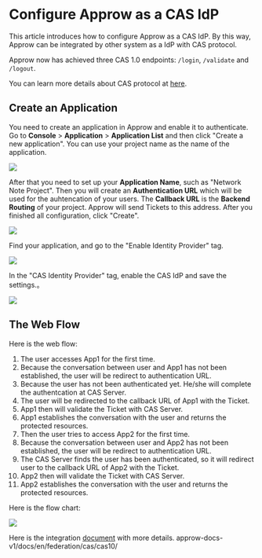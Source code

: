 # Configure Approw as a CAS IdP

<LastUpdated/>

This article introduces how to configure Approw as a CAS IdP. By this way, Approw can be integrated by other system as a IdP with CAS protocol.

Approw now has achieved three CAS 1.0 endpoints: `/login`, `/validate` and `/logout`.

You can learn more details about CAS protocol at [here](https://apereo.github.io/cas/6.3.x/protocol/CAS-Protocol-Specification.html).

## Create an Application

You need to create an application in Approw and enable it to authenticate. Go to **Console** > **Application** > **Application List** and then click "Create a new application". You can use your project name as the name of the application.

![](~@imagesZhCn/guides/federation/oidc/1-1.png)

After that you need to set up your **Application Name**, such as "Network Note Project". Then you will create an **Authentication URL** which will be used for the auhtencation of your users. The **Callback URL** is the **Backend Routing** of your project. Approw will send Tickets to this address. After you finished all configuration, click "Create".

![](~@imagesZhCn/guides/federation/oidc/1-2.png)

Find your application, and go to the "Enable Identity Provider" tag.

![](~@imagesZhCn/guides/federation/oauth/1-1.png)

In the "CAS Identity Provider" tag, enable the CAS IdP and save the settings.。

![](~@imagesZhCn/guides/federation/cas/1-1.png)

## The Web Flow

Here is the web flow:

1. The user accesses App1 for the first time.
2. Because the conversation between user and App1 has not been established, the user will be redirect to authentication URL.
3. Because the user has not been authenticated yet. He/she will complete the authentcation at CAS Server.
4. The user will be redirected to the callback URL of App1 with the Ticket.
5. App1 then will validate the Ticket with CAS Server.
6. App1 establishes the conversation with the user and returns the protected resources.
7. Then the user tries to access App2 for the first time.
8. Because the conversation between user and App2 has not been established, the user will be redirect to authentication URL.
9. The CAS Server finds the user has been authenticated, so it will redirect user to the callback URL of App2 with the Ticket.
10. App2 then will validate the Ticket with CAS Server.
11. App2 establishes the conversation with the user and returns the protected resources.

Here is the flow chart:

![](~@imagesZhCn/guides/federation/cas/cas-flow.png)

Here is the integration [document](/approw-docs-v1/docs/en/federation/cas/cas10)  with more details.
approw-docs-v1/docs/en/federation/cas/cas10/
<!--/v2/federation/cas/cas10-->
